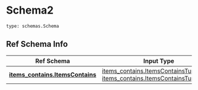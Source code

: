 # Schema2
```
type: schemas.Schema
```

## Ref Schema Info
Ref Schema | Input Type | Output Type
---------- | ---------- | -----------
[**items_contains.ItemsContains**](../../../../../../../../components/schema/items_contains.md) | [items_contains.ItemsContainsTupleInput](../../../../../../../../components/schema/items_contains.md#itemscontainstupleinput), [items_contains.ItemsContainsTuple](../../../../../../../../components/schema/items_contains.md#itemscontainstuple) | [items_contains.ItemsContainsTuple](../../../../../../../../components/schema/items_contains.md#itemscontainstuple)
